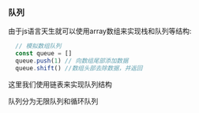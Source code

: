 ### 队列

由于js语言天生就可以使用array数组来实现栈和队列等结构:
```javascript
  // 模拟数组队列
  const queue = []
  queue.push(1) // 向数组尾部添加数据
  queue.shift() //数组头部去除数据，并返回
```
这里我们使用链表来实现队列结构

队列分为无限队列和循环队列
